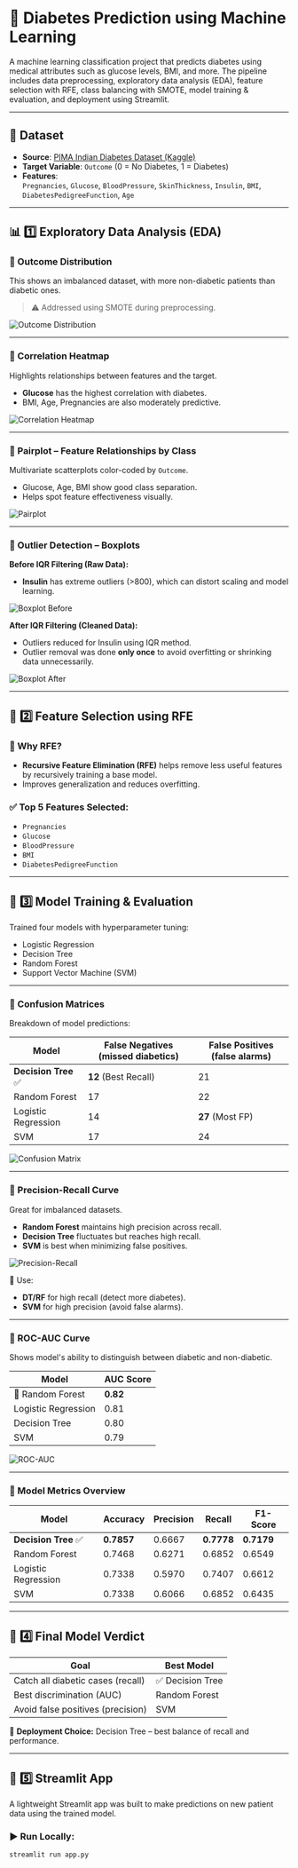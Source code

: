# 🧠 Diabetes Prediction using Machine Learning

A machine learning classification project that predicts diabetes using medical attributes such as glucose levels, BMI, and more. The pipeline includes data preprocessing, exploratory data analysis (EDA), feature selection with RFE, class balancing with SMOTE, model training & evaluation, and deployment using Streamlit.

---

## 📁 Dataset

- **Source**: [PIMA Indian Diabetes Dataset (Kaggle)](https://www.kaggle.com/datasets/uciml/pima-indians-diabetes-database)
- **Target Variable**: `Outcome` (0 = No Diabetes, 1 = Diabetes)
- **Features**:  
  `Pregnancies`, `Glucose`, `BloodPressure`, `SkinThickness`, `Insulin`, `BMI`, `DiabetesPedigreeFunction`, `Age`

---

## 📊 1️⃣ Exploratory Data Analysis (EDA)

### 🔹 Outcome Distribution  
This shows an imbalanced dataset, with more non-diabetic patients than diabetic ones.
> ⚠️ Addressed using SMOTE during preprocessing.
  
![Outcome Distribution](images/OutcomeDistribution.png)

---

### 🔹 Correlation Heatmap  
Highlights relationships between features and the target.  
- **Glucose** has the highest correlation with diabetes.
- BMI, Age, Pregnancies are also moderately predictive.

![Correlation Heatmap](images/Heatplot.png)

---

### 🔹 Pairplot – Feature Relationships by Class  
Multivariate scatterplots color-coded by `Outcome`.  
- Glucose, Age, BMI show good class separation.
- Helps spot feature effectiveness visually.

![Pairplot](images/Pairplot.png)

---

### 🔹 Outlier Detection – Boxplots

**Before IQR Filtering (Raw Data):**  
- **Insulin** has extreme outliers (>800), which can distort scaling and model learning.

![Boxplot Before](images/Boxplot1.png)

**After IQR Filtering (Cleaned Data):**  
- Outliers reduced for Insulin using IQR method.
- Outlier removal was done **only once** to avoid overfitting or shrinking data unnecessarily.

![Boxplot After](images/Boxplot2.png)

---

## 🧪 2️⃣ Feature Selection using RFE

### 🔹 Why RFE?
- **Recursive Feature Elimination (RFE)** helps remove less useful features by recursively training a base model.
- Improves generalization and reduces overfitting.

### ✅ Top 5 Features Selected:
- `Pregnancies`
- `Glucose`
- `BloodPressure`
- `BMI`
- `DiabetesPedigreeFunction`

---

## 🧠 3️⃣ Model Training & Evaluation

Trained four models with hyperparameter tuning:
- Logistic Regression
- Decision Tree
- Random Forest
- Support Vector Machine (SVM)

---

### 🔹 Confusion Matrices  
Breakdown of model predictions:

| Model | False Negatives (missed diabetics) | False Positives (false alarms) |
|-------|------------------------------------|--------------------------------|
| **Decision Tree** ✅ | **12** (Best Recall) | 21 |
| Random Forest | 17 | 22 |
| Logistic Regression | 14 | **27** (Most FP) |
| SVM | 17 | 24 |

![Confusion Matrix](images/ConfusionMatrix.png)

---

### 🔹 Precision-Recall Curve  
Great for imbalanced datasets.

- **Random Forest** maintains high precision across recall.
- **Decision Tree** fluctuates but reaches high recall.
- **SVM** is best when minimizing false positives.

![Precision-Recall](images/PRCurve.png)

📌 Use:
- **DT/RF** for high recall (detect more diabetes).
- **SVM** for high precision (avoid false alarms).

---

### 🔹 ROC-AUC Curve  
Shows model's ability to distinguish between diabetic and non-diabetic.

| Model | AUC Score |
|-------|-----------|
| 🥇 Random Forest | **0.82** |
| Logistic Regression | 0.81 |
| Decision Tree | 0.80 |
| SVM | 0.79 |

![ROC-AUC](images/RocAuc.png)

---

### 🔹 Model Metrics Overview

| Model                | Accuracy | Precision | Recall | F1-Score |
|---------------------|----------|-----------|--------|----------|
| **Decision Tree** ✅ | **0.7857** | 0.6667    | **0.7778** | **0.7179** |
| Random Forest        | 0.7468   | 0.6271    | 0.6852 | 0.6549 |
| Logistic Regression  | 0.7338   | 0.5970    | 0.7407 | 0.6612 |
| SVM                  | 0.7338   | 0.6066    | 0.6852 | 0.6435 |


---

## 🏁 4️⃣ Final Model Verdict

| Goal                                | Best Model           |
|-------------------------------------|----------------------|
| Catch all diabetic cases (recall)   | ✅ Decision Tree      |
| Best discrimination (AUC)           | Random Forest        |
| Avoid false positives (precision)   | SVM                  |

🎯 **Deployment Choice:** Decision Tree – best balance of recall and performance.

---

## 🧪 5️⃣ Streamlit App

A lightweight Streamlit app was built to make predictions on new patient data using the trained model.

### ▶️ Run Locally:
```bash
streamlit run app.py
